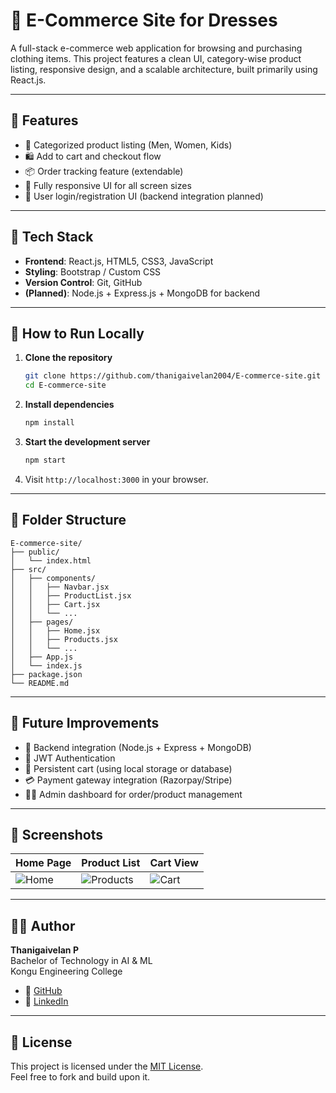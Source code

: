 # 🛒 E-Commerce Site for Dresses

A full-stack e-commerce web application for browsing and purchasing clothing items. This project features a clean UI, category-wise product listing, responsive design, and a scalable architecture, built primarily using React.js.

---

## 📌 Features

- 👕 Categorized product listing (Men, Women, Kids)
- 🛍️ Add to cart and checkout flow
- 📦 Order tracking feature (extendable)
- 📱 Fully responsive UI for all screen sizes
- 🔐 User login/registration UI (backend integration planned)

---

## 🧱 Tech Stack

- **Frontend**: React.js, HTML5, CSS3, JavaScript
- **Styling**: Bootstrap / Custom CSS
- **Version Control**: Git, GitHub
- **(Planned)**: Node.js + Express.js + MongoDB for backend

---

## 🚀 How to Run Locally

1. **Clone the repository**
   ```bash
   git clone https://github.com/thanigaivelan2004/E-commerce-site.git
   cd E-commerce-site
   ```

2. **Install dependencies**
   ```bash
   npm install
   ```

3. **Start the development server**
   ```bash
   npm start
   ```

4. Visit `http://localhost:3000` in your browser.

---

## 📁 Folder Structure

```
E-commerce-site/
├── public/
│   └── index.html
├── src/
│   ├── components/
│   │   ├── Navbar.jsx
│   │   ├── ProductList.jsx
│   │   ├── Cart.jsx
│   │   └── ...
│   ├── pages/
│   │   ├── Home.jsx
│   │   ├── Products.jsx
│   │   └── ...
│   ├── App.js
│   └── index.js
├── package.json
└── README.md
```

---

## 🎯 Future Improvements

- 🔗 Backend integration (Node.js + Express + MongoDB)
- 🔐 JWT Authentication
- 🛒 Persistent cart (using local storage or database)
- 💳 Payment gateway integration (Razorpay/Stripe)
- 🧑‍💼 Admin dashboard for order/product management

---

## 📸 Screenshots
  
| Home Page | Product List | Cart View |
|-----------|--------------|-----------|
| ![Home](screenshots/home.png) | ![Products](screenshots/products.png) | ![Cart](screenshots/cart.png) |

---

## 👨‍💻 Author

**Thanigaivelan P**  
Bachelor of Technology in AI & ML  
Kongu Engineering College  
- 🔗 [GitHub](https://github.com/thanigaivelan2004)  
- 🔗 [LinkedIn](https://www.linkedin.com/in/thanigaivelanp/)

---

## 📜 License

This project is licensed under the [MIT License](LICENSE).  
Feel free to fork and build upon it.
